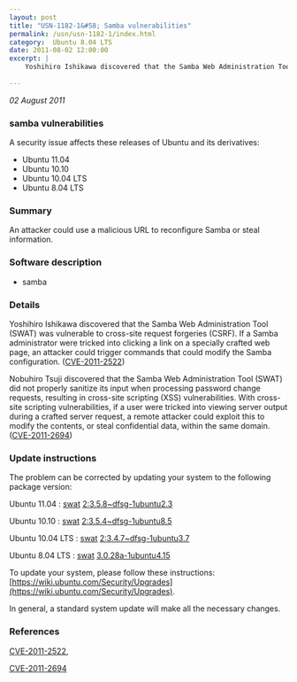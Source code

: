 ```yaml
---
layout: post
title: "USN-1182-1&#58; Samba vulnerabilities"
permalink: /usn/usn-1182-1/index.html
category:  Ubuntu 8.04 LTS
date: 2011-08-02 12:00:00
excerpt: |
    Yoshihiro Ishikawa discovered that the Samba Web Administration Tool (SWAT) was vulnerable to cross-site request forgeries (CSRF). If a Samba administrator were tricked into clicking a link on a specially crafted web page, an attacker could trigger commands that could modify the Samba configuration. ([CVE-2011-2522](http://people.ubuntu.com/~ubuntu-security/cve/CVE-2011-2522))
    
--- 
```

 
 

*02 August 2011*

### samba vulnerabilities

A security issue affects these releases of Ubuntu and its derivatives:

* Ubuntu 11.04
* Ubuntu 10.10
* Ubuntu 10.04 LTS
* Ubuntu 8.04 LTS

### Summary

An attacker could use a malicious URL to reconfigure Samba or steal information.

### Software description

* samba 

### Details

Yoshihiro Ishikawa discovered that the Samba Web Administration Tool (SWAT) was vulnerable to cross-site request forgeries (CSRF). If a Samba administrator were tricked into clicking a link on a specially crafted web page, an attacker could trigger commands that could modify the Samba configuration. ([CVE-2011-2522](http://people.ubuntu.com/~ubuntu-security/cve/CVE-2011-2522))

Nobuhiro Tsuji discovered that the Samba Web Administration Tool (SWAT) did not properly sanitize its input when processing password change requests, resulting in cross-site scripting (XSS) vulnerabilities. With cross-site scripting vulnerabilities, if a user were tricked into viewing server output during a crafted server request, a remote attacker could exploit this to modify the contents, or steal confidential data, within the same domain. ([CVE-2011-2694](http://people.ubuntu.com/~ubuntu-security/cve/CVE-2011-2694)) 

### Update instructions

The problem can be corrected by updating your system to the following package version:

Ubuntu 11.04
 : [swat](https://launchpad.net/ubuntu/+source/samba) <span> [2:3.5.8~dfsg-1ubuntu2.3](https://launchpad.net/ubuntu/+source/samba/2:3.5.8~dfsg-1ubuntu2.3) </span> 

Ubuntu 10.10
 : [swat](https://launchpad.net/ubuntu/+source/samba) <span> [2:3.5.4~dfsg-1ubuntu8.5](https://launchpad.net/ubuntu/+source/samba/2:3.5.4~dfsg-1ubuntu8.5) </span> 

Ubuntu 10.04 LTS
 : [swat](https://launchpad.net/ubuntu/+source/samba) <span> [2:3.4.7~dfsg-1ubuntu3.7](https://launchpad.net/ubuntu/+source/samba/2:3.4.7~dfsg-1ubuntu3.7) </span> 

Ubuntu 8.04 LTS
 : [swat](https://launchpad.net/ubuntu/+source/samba) <span> [3.0.28a-1ubuntu4.15](https://launchpad.net/ubuntu/+source/samba/3.0.28a-1ubuntu4.15) </span> 

To update your system, please follow these instructions: [https://wiki.ubuntu.com/Security/Upgrades](https://wiki.ubuntu.com/Security/Upgrades).

In general, a standard system update will make all the necessary changes. 

### References

 
 [CVE-2011-2522](http://people.ubuntu.com/~ubuntu-security/cve/CVE-2011-2522), 

 [CVE-2011-2694](http://people.ubuntu.com/~ubuntu-security/cve/CVE-2011-2694)
 


